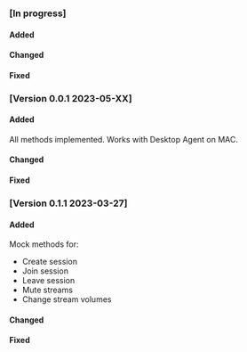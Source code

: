 ### [In progress]

#### Added

#### Changed

#### Fixed

### [Version 0.0.1 2023-05-XX]
#### Added

All methods implemented. Works with Desktop Agent on MAC.
#### Changed

#### Fixed


### [Version 0.1.1 2023-03-27]
#### Added

Mock methods for:

* Create session
* Join session
* Leave session
* Mute streams
* Change stream volumes

#### Changed

#### Fixed
